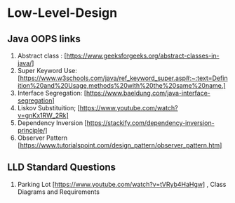 # Low-Level-Design

## Java OOPS links 
1. Abstract class : [https://www.geeksforgeeks.org/abstract-classes-in-java/]
2. Super Keyword Use: [https://www.w3schools.com/java/ref_keyword_super.asp#:~:text=Definition%20and%20Usage,methods%20with%20the%20same%20name.]
3. Interface Segregation: [https://www.baeldung.com/java-interface-segregation]
4. Liskov Substituition; [https://www.youtube.com/watch?v=gnKx1RW_2Rk]
5. Dependency Inversion [https://stackify.com/dependency-inversion-principle/]
6. Observer Pattern [https://www.tutorialspoint.com/design_pattern/observer_pattern.htm]


## LLD Standard Questions
1. Parking Lot [https://www.youtube.com/watch?v=tVRyb4HaHgw] , Class Diagrams and Requirements

